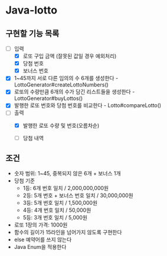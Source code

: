 # Java-lotto

## 구현할 기능 목록
- [ ] 입력
    - [x] 로또 구입 금액 (잘못된 값일 경우 예외처리)
    - [x] 당첨 번호
    - [x] 보너스 번호
- [x] 1~45까지 서로 다른 임의의 수 6개를 생성한다 - LottoGenerator#createLottoNumbers()
- [x] 로또의 수량만큼 6개의 수가 담긴 리스트들을 생성한다 - LottoGenerator#buyLottos()
- [x] 발행한 로또 번호와 당첨 번호를 비교한다 - Lotto#compareLotto()
- [ ] 출력
    - [x] 발행한 로또 수량 및 번호(오름차순)
    - [ ] 당첨 내역


## 조건
- 숫자 범위: 1~45, 중복되지 않은 6개 + 보너스 1개
- 당첨 기준
    - 1등: 6개 번호 일치 / 2,000,000,000원
    - 2등: 5개 번호 + 보너스 번호 일치 / 30,000,000원
    - 3등: 5개 번호 일치 / 1,500,000원
    - 4등: 4개 번호 일치 / 50,000원
    - 5등: 3개 번호 일치 / 5,000원
- 로또 1장의 가격: 1000원
- 함수의 길이가 15라인을 넘어가지 않도록 구현한다
- else 예약어를 쓰지 않는다
- Java Enum을 적용한다 


